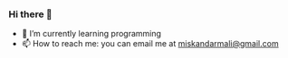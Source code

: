 ### Hi there 👋

- 🌱 I’m currently learning programming
- 📫 How to reach me: you can email me at miskandarmali@gmail.com
